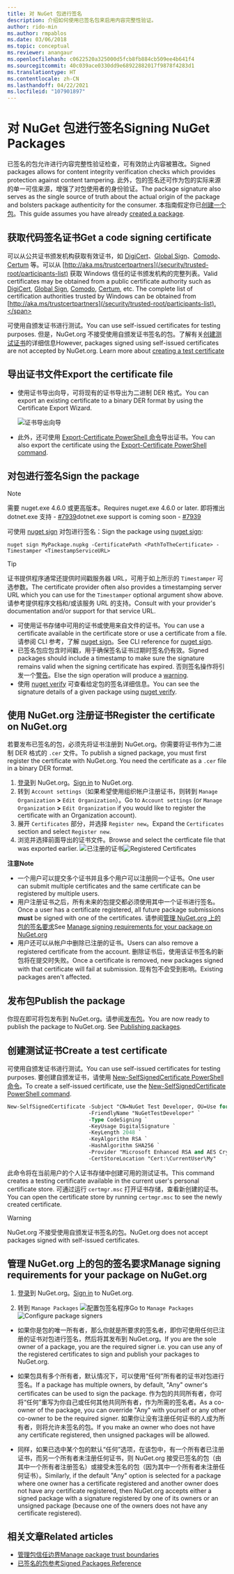 ```yaml
---
title: 对 NuGet 包进行签名
description: 介绍如何使用已签名包来启用内容完整性验证。
author: rido-min
ms.author: rmpablos
ms.date: 03/06/2018
ms.topic: conceptual
ms.reviewer: anangaur
ms.openlocfilehash: c0622520a325000d5fcb8fb884cb509ee4b641f4
ms.sourcegitcommit: 40c039ace0330dd9e68922882017f9878f4283d1
ms.translationtype: HT
ms.contentlocale: zh-CN
ms.lasthandoff: 04/22/2021
ms.locfileid: "107901897"
---
```

# <a name="signing-nuget-packages"></a><span data-ttu-id="69ff1-103">对 NuGet 包进行签名</span><span class="sxs-lookup"><span data-stu-id="69ff1-103">Signing NuGet Packages</span></span>

<span data-ttu-id="69ff1-104">已签名的包允许进行内容完整性验证检查，可有效防止内容被篡改。</span><span class="sxs-lookup"><span data-stu-id="69ff1-104">Signed packages allows for content integrity verification checks which provides protection against content tampering.</span></span> <span data-ttu-id="69ff1-105">此外，包的签名还可作为包的实际来源的单一可信来源，增强了对包使用者的身份验证。</span><span class="sxs-lookup"><span data-stu-id="69ff1-105">The package signature also serves as the single source of truth about the actual origin of the package and bolsters package authenticity for the consumer.</span></span> <span data-ttu-id="69ff1-106">本指南假定你已[创建一个包](creating-a-package.md)。</span><span class="sxs-lookup"><span data-stu-id="69ff1-106">This guide assumes you have already [created a package](creating-a-package.md).</span></span>

## <a name="get-a-code-signing-certificate"></a><span data-ttu-id="69ff1-107">获取代码签名证书</span><span class="sxs-lookup"><span data-stu-id="69ff1-107">Get a code signing certificate</span></span>

<span data-ttu-id="69ff1-108">可以从公共证书颁发机构获取有效证书，如 [DigiCert](https://www.digicert.com/code-signing/)、[Global Sign](https://www.globalsign.com/en/code-signing-certificate/)、[Comodo](https://www.comodo.com/e-commerce/code-signing/code-signing-certificate.php)、[Certum](https://www.certum.eu/certum/cert,offer_en_open_source_cs.xml) 等。可以从 [http://aka.ms/trustcertpartners](/security/trusted-root/participants-list) 获取 Windows 信任的证书颁发机构的完整列表。</span><span class="sxs-lookup"><span data-stu-id="69ff1-108">Valid certificates may be obtained from a public certificate authority such as [DigiCert](https://www.digicert.com/code-signing/), [Global Sign](https://www.globalsign.com/en/code-signing-certificate/), [Comodo](https://www.comodo.com/e-commerce/code-signing/code-signing-certificate.php), [Certum](https://www.certum.eu/certum/cert,offer_en_open_source_cs.xml), etc. The complete list of certification authorities trusted by Windows can be obtained from [http://aka.ms/trustcertpartners](/security/trusted-root/participants-list).</span></span>

<span data-ttu-id="69ff1-109">可使用自颁发证书进行测试。</span><span class="sxs-lookup"><span data-stu-id="69ff1-109">You can use self-issued certificates for testing purposes.</span></span> <span data-ttu-id="69ff1-110">但是，NuGet.org 不接受使用自颁发证书签名的包。了解有关[创建测试证书](#create-a-test-certificate)的详细信息</span><span class="sxs-lookup"><span data-stu-id="69ff1-110">However, packages signed using self-issued certificates are not accepted by NuGet.org. Learn more about [creating a test certificate](#create-a-test-certificate)</span></span>

## <a name="export-the-certificate-file"></a><span data-ttu-id="69ff1-111">导出证书文件</span><span class="sxs-lookup"><span data-stu-id="69ff1-111">Export the certificate file</span></span>

* <span data-ttu-id="69ff1-112">使用证书导出向导，可将现有的证书导出为二进制 DER 格式。</span><span class="sxs-lookup"><span data-stu-id="69ff1-112">You can export an existing certificate to a binary DER format by using the Certificate Export Wizard.</span></span>

  ![证书导出向导](../reference/media/CertificateExportWizard.png)

* <span data-ttu-id="69ff1-114">此外，还可使用 [Export-Certificate PowerShell 命令](/powershell/module/pkiclient/export-certificate)导出证书。</span><span class="sxs-lookup"><span data-stu-id="69ff1-114">You can also export the certificate using the [Export-Certificate PowerShell command](/powershell/module/pkiclient/export-certificate).</span></span>

## <a name="sign-the-package"></a><span data-ttu-id="69ff1-115">对包进行签名</span><span class="sxs-lookup"><span data-stu-id="69ff1-115">Sign the package</span></span>

> [!note]
> <span data-ttu-id="69ff1-116">需要 nuget.exe 4.6.0 或更高版本。</span><span class="sxs-lookup"><span data-stu-id="69ff1-116">Requires nuget.exe 4.6.0 or later.</span></span> <span data-ttu-id="69ff1-117">即将推出 dotnet.exe 支持 - [#7939](https://github.com/NuGet/Home/issues/7939)</span><span class="sxs-lookup"><span data-stu-id="69ff1-117">dotnet.exe support is coming soon - [#7939](https://github.com/NuGet/Home/issues/7939)</span></span>

<span data-ttu-id="69ff1-118">可使用 [nuget sign](../reference/cli-reference/cli-ref-sign.md) 对包进行签名：</span><span class="sxs-lookup"><span data-stu-id="69ff1-118">Sign the package using [nuget sign](../reference/cli-reference/cli-ref-sign.md):</span></span>

```cli
nuget sign MyPackage.nupkg -CertificatePath <PathToTheCertificate> -Timestamper <TimestampServiceURL>
```

> [!Tip]
> <span data-ttu-id="69ff1-119">证书提供程序通常还提供时间戳服务器 URL，可用于如上所示的 `Timestamper` 可选参数。</span><span class="sxs-lookup"><span data-stu-id="69ff1-119">The certificate provider often also provides a timestamping server URL which you can use for the `Timestamper` optional argument show above.</span></span> <span data-ttu-id="69ff1-120">请参考提供程序文档和/或该服务 URL 的支持。</span><span class="sxs-lookup"><span data-stu-id="69ff1-120">Consult with your provider's documentation and/or support for that service URL.</span></span>

* <span data-ttu-id="69ff1-121">可使用证书存储中可用的证书或使用来自文件的证书。</span><span class="sxs-lookup"><span data-stu-id="69ff1-121">You can use a certificate available in the certificate store or use a certificate from a file.</span></span> <span data-ttu-id="69ff1-122">请参阅 CLI 参考，了解 [nuget sign](../reference/cli-reference/cli-ref-sign.md)。</span><span class="sxs-lookup"><span data-stu-id="69ff1-122">See CLI reference for [nuget sign](../reference/cli-reference/cli-ref-sign.md).</span></span>
* <span data-ttu-id="69ff1-123">已签名包应包含时间戳，用于确保签名证书过期时签名仍有效。</span><span class="sxs-lookup"><span data-stu-id="69ff1-123">Signed packages should include a timestamp to make sure the signature remains valid when the signing certificate has expired.</span></span> <span data-ttu-id="69ff1-124">否则签名操作将引发一个[警告](../reference/errors-and-warnings/NU3002.md)。</span><span class="sxs-lookup"><span data-stu-id="69ff1-124">Else the sign operation will produce a [warning](../reference/errors-and-warnings/NU3002.md).</span></span>
* <span data-ttu-id="69ff1-125">使用 [nuget verify](../reference/cli-reference/cli-ref-verify.md) 可查看给定包的签名详细信息。</span><span class="sxs-lookup"><span data-stu-id="69ff1-125">You can see the signature details of a given package using [nuget verify](../reference/cli-reference/cli-ref-verify.md).</span></span>

## <a name="register-the-certificate-on-nugetorg"></a><span data-ttu-id="69ff1-126">使用 NuGet.org 注册证书</span><span class="sxs-lookup"><span data-stu-id="69ff1-126">Register the certificate on NuGet.org</span></span>

<span data-ttu-id="69ff1-127">若要发布已签名的包，必须先将证书注册到 NuGet.org。你需要将证书作为二进制 DER 格式的 `.cer` 文件。</span><span class="sxs-lookup"><span data-stu-id="69ff1-127">To publish a signed package, you must first register the certificate with NuGet.org. You need the certificate as a `.cer` file in a binary DER format.</span></span>

1. <span data-ttu-id="69ff1-128">[登录](https://www.nuget.org/users/account/LogOn?returnUrl=%2F)到 NuGet.org。</span><span class="sxs-lookup"><span data-stu-id="69ff1-128">[Sign in](https://www.nuget.org/users/account/LogOn?returnUrl=%2F) to NuGet.org.</span></span>
1. <span data-ttu-id="69ff1-129">转到 `Account settings`（如果希望使用组织帐户注册证书，则转到 `Manage Organization` **>** `Edit Organization`）。</span><span class="sxs-lookup"><span data-stu-id="69ff1-129">Go to `Account settings` (or `Manage Organization` **>** `Edit Organization` if you would like to register the certificate with an Organization account).</span></span>
1. <span data-ttu-id="69ff1-130">展开 `Certificates` 部分，并选择 `Register new`。</span><span class="sxs-lookup"><span data-stu-id="69ff1-130">Expand the `Certificates` section and select `Register new`.</span></span>
1. <span data-ttu-id="69ff1-131">浏览并选择前面导出的证书文件。</span><span class="sxs-lookup"><span data-stu-id="69ff1-131">Browse and select the certficate file that was exported earlier.</span></span>
  <span data-ttu-id="69ff1-132">![已注册的证书](../reference/media/registered-certs.png)</span><span class="sxs-lookup"><span data-stu-id="69ff1-132">![Registered Certificates](../reference/media/registered-certs.png)</span></span>

<span data-ttu-id="69ff1-133">**注意**</span><span class="sxs-lookup"><span data-stu-id="69ff1-133">**Note**</span></span>
* <span data-ttu-id="69ff1-134">一个用户可以提交多个证书并且多个用户可以注册同一个证书。</span><span class="sxs-lookup"><span data-stu-id="69ff1-134">One user can submit multiple certificates and the same certificate can be registered by multiple users.</span></span>
* <span data-ttu-id="69ff1-135">用户注册证书之后，所有未来的包提交都必须使用其中一个证书进行签名。</span><span class="sxs-lookup"><span data-stu-id="69ff1-135">Once a user has a certificate registered, all future package submissions **must** be signed with one of the certificates.</span></span> <span data-ttu-id="69ff1-136">请参阅[管理 NuGet.org 上的包的签名要求](#manage-signing-requirements-for-your-package-on-nugetorg)</span><span class="sxs-lookup"><span data-stu-id="69ff1-136">See [Manage signing requirements for your package on NuGet.org](#manage-signing-requirements-for-your-package-on-nugetorg)</span></span>
* <span data-ttu-id="69ff1-137">用户还可以从帐户中删除已注册的证书。</span><span class="sxs-lookup"><span data-stu-id="69ff1-137">Users can also remove a registered certificate from the account.</span></span> <span data-ttu-id="69ff1-138">删除证书后，使用该证书签名的新包将在提交时失败。</span><span class="sxs-lookup"><span data-stu-id="69ff1-138">Once a certificate is removed, new packages signed with that certificate will fail at submission.</span></span> <span data-ttu-id="69ff1-139">现有包不会受到影响。</span><span class="sxs-lookup"><span data-stu-id="69ff1-139">Existing packages aren't affected.</span></span>

## <a name="publish-the-package"></a><span data-ttu-id="69ff1-140">发布包</span><span class="sxs-lookup"><span data-stu-id="69ff1-140">Publish the package</span></span>

<span data-ttu-id="69ff1-141">你现在即可将包发布到 NuGet.org。请参阅[发布包](../nuget-org/Publish-a-package.md)。</span><span class="sxs-lookup"><span data-stu-id="69ff1-141">You are now ready to publish the package to NuGet.org. See [Publishing packages](../nuget-org/Publish-a-package.md).</span></span>

## <a name="create-a-test-certificate"></a><span data-ttu-id="69ff1-142">创建测试证书</span><span class="sxs-lookup"><span data-stu-id="69ff1-142">Create a test certificate</span></span>

<span data-ttu-id="69ff1-143">可使用自颁发证书进行测试。</span><span class="sxs-lookup"><span data-stu-id="69ff1-143">You can use self-issued certificates for testing purposes.</span></span> <span data-ttu-id="69ff1-144">要创建自颁发证书，请使用 [New-SelfSignedCertificate PowerShell 命令](/powershell/module/pkiclient/new-selfsignedcertificate)。</span><span class="sxs-lookup"><span data-stu-id="69ff1-144">To create a self-issued certificate, use the [New-SelfSignedCertificate PowerShell command](/powershell/module/pkiclient/new-selfsignedcertificate).</span></span>

```ps
New-SelfSignedCertificate -Subject "CN=NuGet Test Developer, OU=Use for testing purposes ONLY" `
                          -FriendlyName "NuGetTestDeveloper" `
                          -Type CodeSigning `
                          -KeyUsage DigitalSignature `
                          -KeyLength 2048 `
                          -KeyAlgorithm RSA `
                          -HashAlgorithm SHA256 `
                          -Provider "Microsoft Enhanced RSA and AES Cryptographic Provider" `
                          -CertStoreLocation "Cert:\CurrentUser\My" 
```

<span data-ttu-id="69ff1-145">此命令将在当前用户的个人证书存储中创建可用的测试证书。</span><span class="sxs-lookup"><span data-stu-id="69ff1-145">This command creates a testing certificate available in the current user's personal certificate store.</span></span> <span data-ttu-id="69ff1-146">可通过运行 `certmgr.msc` 打开证书存储，查看新创建的证书。</span><span class="sxs-lookup"><span data-stu-id="69ff1-146">You can open the certificate store by running `certmgr.msc` to see the newly created certificate.</span></span>

> [!Warning]
> <span data-ttu-id="69ff1-147">NuGet.org 不接受使用自颁发证书签名的包。</span><span class="sxs-lookup"><span data-stu-id="69ff1-147">NuGet.org does not accept packages signed with self-issued certificates.</span></span>

## <a name="manage-signing-requirements-for-your-package-on-nugetorg"></a><span data-ttu-id="69ff1-148">管理 NuGet.org 上的包的签名要求</span><span class="sxs-lookup"><span data-stu-id="69ff1-148">Manage signing requirements for your package on NuGet.org</span></span>
1. <span data-ttu-id="69ff1-149">[登录](https://www.nuget.org/users/account/LogOn?returnUrl=%2F)到 NuGet.org。</span><span class="sxs-lookup"><span data-stu-id="69ff1-149">[Sign in](https://www.nuget.org/users/account/LogOn?returnUrl=%2F) to NuGet.org.</span></span>

1. <span data-ttu-id="69ff1-150">转到 `Manage Packages` 
   ![配置包签名程序](../reference/media/configure-package-signers.png)</span><span class="sxs-lookup"><span data-stu-id="69ff1-150">Go to `Manage Packages` 
![Configure package signers](../reference/media/configure-package-signers.png)</span></span>

* <span data-ttu-id="69ff1-151">如果你是包的唯一所有者，那么你就是所要求的签名者，即你可使用任何已注册的证书对包进行签名，然后将其发布到 NuGet.org。</span><span class="sxs-lookup"><span data-stu-id="69ff1-151">If you are the sole owner of a package, you are the required signer i.e. you can use any of the registered certificates to sign and publish your packages to NuGet.org.</span></span>

* <span data-ttu-id="69ff1-152">如果包具有多个所有者，默认情况下，可以使用“任何”所有者的证书对包进行签名。</span><span class="sxs-lookup"><span data-stu-id="69ff1-152">If a package has multiple owners, by default, "Any" owner's certificates can be used to sign the package.</span></span> <span data-ttu-id="69ff1-153">作为包的共同所有者，你可将“任何”重写为你自己或任何其他共同所有者，作为所需的签名者。</span><span class="sxs-lookup"><span data-stu-id="69ff1-153">As a co-owner of the package, you can override "Any" with yourself or any other co-owner to be the required signer.</span></span> <span data-ttu-id="69ff1-154">如果你让没有注册任何证书的人成为所有者，则将允许未签名的包。</span><span class="sxs-lookup"><span data-stu-id="69ff1-154">If you make an owner  who does not have any certificate registered, then unsigned packages will be allowed.</span></span> 

* <span data-ttu-id="69ff1-155">同样，如果已选中某个包的默认“任何”选项，在该包中，有一个所有者已注册证书，而另一个所有者未注册任何证书，则 NuGet.org 接受已签名的包（由其中一个所有者注册签名）或接受未签名的包（因为其中一个所有者未注册任何证书）。</span><span class="sxs-lookup"><span data-stu-id="69ff1-155">Similarly, if the default "Any" option is selected for a package where one owner has a certificate registered and another owner does not have any certificate registered, then NuGet.org accepts either a signed package with a signature registered by one of its owners or an unsigned package (because one of the owners does not have any certificate registered).</span></span>

## <a name="related-articles"></a><span data-ttu-id="69ff1-156">相关文章</span><span class="sxs-lookup"><span data-stu-id="69ff1-156">Related articles</span></span>

- [<span data-ttu-id="69ff1-157">管理包信任边界</span><span class="sxs-lookup"><span data-stu-id="69ff1-157">Manage package trust boundaries</span></span>](../consume-packages/installing-signed-packages.md)
- [<span data-ttu-id="69ff1-158">已签名的包参考</span><span class="sxs-lookup"><span data-stu-id="69ff1-158">Signed Packages Reference</span></span>](../reference/Signed-Packages-Reference.md)
